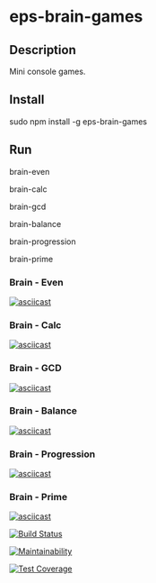 # eps-brain-games

## Description 
Mini console games. 

## Install

sudo npm install -g eps-brain-games

## Run

brain-even

brain-calc

brain-gcd

brain-balance

brain-progression

brain-prime


### Brain - Even
[![asciicast](https://asciinema.org/a/jm7iOjQ78LQXX3rYrdz2q319T.png)](https://asciinema.org/a/jm7iOjQ78LQXX3rYrdz2q319T?autoplay=1&speed=2&loop=1)

### Brain - Calc
[![asciicast](https://asciinema.org/a/EmDIPyUI6mxsfKHaidyN22n7t.png)](https://asciinema.org/a/EmDIPyUI6mxsfKHaidyN22n7t?autoplay=1&speed=2&loop=1)

### Brain - GCD
[![asciicast](https://asciinema.org/a/BwvmlW0xrOsZGVyYgwJpf3yPw.png)](https://asciinema.org/a/BwvmlW0xrOsZGVyYgwJpf3yPw?autoplay=1&speed=2&loop=1)

### Brain - Balance
[![asciicast](https://asciinema.org/a/ay2eOeKqnfiq3em9SkRlsLvuw.png)](https://asciinema.org/a/ay2eOeKqnfiq3em9SkRlsLvuw?autoplay=1&speed=2&loop=1)

### Brain - Progression
[![asciicast](https://asciinema.org/a/FO1lZwIpKFlXM7QA1T00ZGcWR.png)](https://asciinema.org/a/FO1lZwIpKFlXM7QA1T00ZGcWR?autoplay=1&speed=2&loop=1)

### Brain - Prime
[![asciicast](https://asciinema.org/a/rqh99cVxy8HkmodbIBhIliMzA.png)](https://asciinema.org/a/rqh99cVxy8HkmodbIBhIliMzA?autoplay=1&speed=2&loop=1)




[![Build Status](https://travis-ci.org/EPSNV/project-lvl1-s328.svg?branch=master)](https://travis-ci.org/EPSNV/project-lvl1-s328)

[![Maintainability](https://api.codeclimate.com/v1/badges/6adb8d65072e0b376365/maintainability)](https://codeclimate.com/github/EPSNV/project-lvl1-s328/maintainability)

[![Test Coverage](https://api.codeclimate.com/v1/badges/6adb8d65072e0b376365/test_coverage)](https://codeclimate.com/github/EPSNV/project-lvl1-s328/test_coverage)
